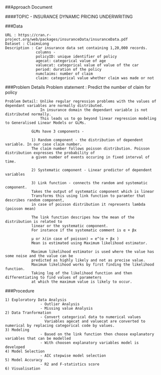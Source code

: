 ##Approach Document

####TOPIC - INSURANCE DYNAMIC PRICING UNDERWRITING

###Data 

    URL : https://cran.r-project.org/web/packages/insuranceData/insuranceData.pdf
    Dataset : ClaimsLong
    Description : Car insurance data set containing 1,20,000 records.
                  columns - 
                  policyID: unique identifier of policy
                  agecat: categorical value of age
                  valuecat: categorical value of value of the car
                  period: duration of the policy 
                  numclaims: number of claim
                  claim: categorical value whether claim was made or not

###Problem Details
    Problem statement : Predict the number of claim for policy

    Problem Detail: Unlike regular regression problems with the values of dependant variables are normally distributed. 
                    In insurance domain the dependant variable is not distributed normally.
                    This leads us to go beyond linear regression modeling to Generalised Linear Models or GLMs.

                GLMs have 3 components - 

                1) Random component - the distribution of dependent variable. In our case claim number.
                The claim number follows poisson distribution. Poisson distribution expresses the probability of 
                a given number of events occuring in fixed interval of time.

                2) Systematic component - Linear predictor of dependent variables

                3) Link function - connects the random and systematic component.
                Takes the output of systematic component which is linear
                Transforms this using link function to paramter that describes random component,
                in case of poisson distribution it represents lambda (poisson mean)

                The link function descripes how the mean of the distribution is related to 
                linear or the systematic component.
                For instance if the systematic comment is α + βx 

                μ or λ(in case of poisson) = e^(α + βx ) 
                Mean is estimated using Maximum likelihood estimator.

                Maximum likelihood estimator is used where the value has some noise and the value can be 
                predicted as highly likely and not as precise value.
                Maximum likelihood works by first finding the likelihood function.
                Taking log of the likelihood function and then differentiating to find values of parameters
                at which the maximum value is likely to occur.
###Procedure

    1) Exploratory Data Analysis
                    - Outlier Analysis 
                    - Missing value Analysis 
    2) Data Tranformation 
                    - Convert categorical data to numerical values 
                      Variables agecat and valuecat are converted to numerical by replacing categorical code by values.
    3) Modeling 
                    - Based on the link function then choose explanatory variables that can be modelled
                    - With choosen explanatory variables model is developed
    4) Model Selection
                    - AIC stepwise model selection
    5) Model Accuracy 
                    - R2 and F-statistics score
    6) Visualisation

                 



